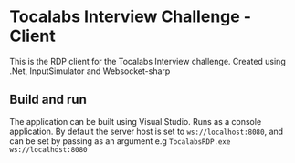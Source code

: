 # Tocalabs Interview Challenge - Client

This is the RDP client for the Tocalabs Interview challenge.
Created using .Net, InputSimulator and Websocket-sharp

## Build and run

The application can be built using Visual Studio. 
Runs as a console application. By default the server host is set to `ws://localhost:8080`, and can be set by passing as an argument e.g `TocalabsRDP.exe ws://localhost:8080`